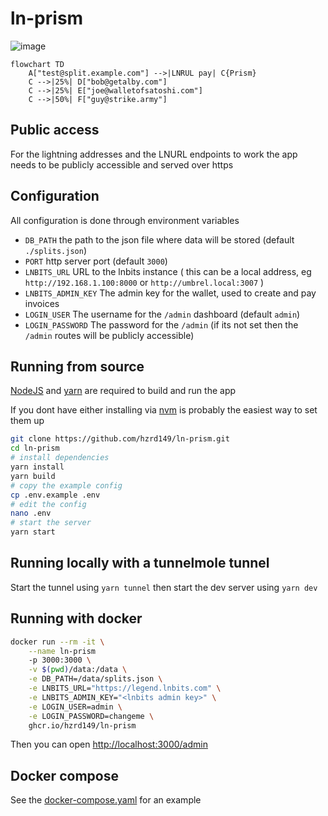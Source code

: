 # ln-prism

![image](https://github.com/hzrd149/ln-prism/assets/8001706/d75f1268-9046-4d3a-9a44-da7fc0985252)

```mermaid
flowchart TD
    A["test@split.example.com"] -->|LNRUL pay| C{Prism}
    C -->|25%| D["bob@getalby.com"]
    C -->|25%| E["joe@walletofsatoshi.com"]
    C -->|50%| F["guy@strike.army"]
```

## Public access

For the lightning addresses and the LNURL endpoints to work the app needs to be publicly accessible and served over https

## Configuration

All configuration is done through environment variables

- `DB_PATH` the path to the json file where data will be stored (default `./splits.json`)
- `PORT` http server port (default `3000`)
- `LNBITS_URL` URL to the lnbits instance ( this can be a local address, eg `http://192.168.1.100:8000` or `http://umbrel.local:3007` )
- `LNBITS_ADMIN_KEY` The admin key for the wallet, used to create and pay invoices
- `LOGIN_USER` The username for the `/admin` dashboard (default `admin`)
- `LOGIN_PASSWORD` The password for the `/admin` (if its not set then the `/admin` routes will be publicly accessible)

## Running from source

[NodeJS](https://nodejs.org/en) and [yarn](https://yarnpkg.com/) are required to build and run the app

If you dont have either installing via [nvm](https://github.com/nvm-sh/nvm) is probably the easiest way to set them up

```bash
git clone https://github.com/hzrd149/ln-prism.git
cd ln-prism
# install dependencies
yarn install
yarn build
# copy the example config
cp .env.example .env
# edit the config
nano .env
# start the server
yarn start
```

## Running locally with a tunnelmole tunnel

Start the tunnel using `yarn tunnel` then start the dev server using `yarn dev`

## Running with docker

```bash
docker run --rm -it \
	--name ln-prism
	-p 3000:3000 \
	-v $(pwd)/data:/data \
	-e DB_PATH=/data/splits.json \
	-e LNBITS_URL="https://legend.lnbits.com" \
	-e LNBITS_ADMIN_KEY="<lnbits admin key>" \
	-e LOGIN_USER=admin \
	-e LOGIN_PASSWORD=changeme \
	ghcr.io/hzrd149/ln-prism
```

Then you can open [http://localhost:3000/admin](http://localhost:3000/admin)

## Docker compose

See the [docker-compose.yaml](./docker-compose.yaml) for an example
